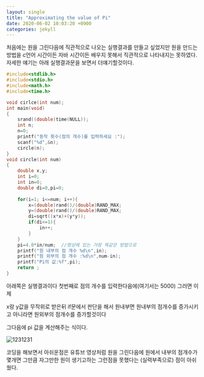 ```yaml
---
layout: single
title: "Approximating the value of Pi"
date: 2020-06-02 10:03:20 +0900
categories: jekyll
---
```


처음에는 원을 그린다음에 직관적으로 나오는 실행결과를 만들고 싶었지만 원을 만드는 방법을 c언어 시간이든 자바 시간이든 배우지 못해서 직관적으로 나타내지는 못하였다. 자세한 얘기는 아래 실행결과문을 보면서 더얘기할것이다.

```c
#include<stdlib.h>
#include<stdio.h>
#include<math.h>
#include<time.h>

void cirlce(int num);
int main(void)
{
    srand((double)time(NULL));
    int n;
    n=0;
    printf("동작 횟수(점의 개수)를 입력하세요 :");
    scanf("%d",&n);
    circle(n);
}
void circle(int num)
{
    double x,y;
    int i=0;
    int in=0;
    double di=0,pi=0;
    
    for(i=1; i<=num; i++){
        x=(double)rand()/(double)RAND_MAX;
        y=(double)rand()/(double)RAND_MAX;
        di=sqrt((x*x)+(y*y));
        if(di<=1){
            in++;
        }
    }
    pi=4.0*in/num;  //영상에 있는 거랑 똑같은 방법으로
    printf("원 내부의 점 개수 %d\n",in);
    printf("원 외부의 점 개수 :%d\n",num-in);
    printf("Pi의 값:%f",pi);
    return ;
}
```

아래쪽은 실행결과이다 첫번째로 점의 개수를 입력한다음에(여기서는 5000) 그러면 이제 

x랑 y값을 무작위로 받은뒤 if문에서 판단을 해서 원내부면 원내부의 점개수를 증가시키고 아니라면 원외부의 점개수를 증가할것이다 

그다음에 pi 값을 계산해주는 식이다. 

![1231231](https://user-images.githubusercontent.com/62733873/83391516-8bda1e80-a42e-11ea-8dd3-e3d5b0ca8bcd.PNG)



코딩을 해보면서 아쉬운점은 유튜브 영상처럼 원을 그린다음에 원에서 내부의 점개수가 몇개면 그만큼 자그만한 원이 생기고하는 그런점을 못했다는 (실력부족으로)  점이 아쉬웠다.

